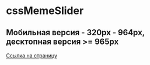 # cssMemeSlider
## Мобильная версия  - 320px - 964px, десктопная версия >= 965px

[Ссылка на страницу](https://juliachernomor.github.io/cssMemeSlider/cssMemeSlider/index.html)